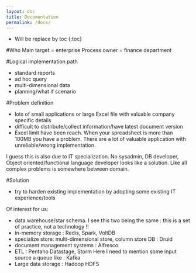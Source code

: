 ```yaml
---
layout: doc
title: Documentation
permalink: /docs/
---
```

* Will be replace by toc
{:toc}

#Who
Main target = enterprise
Process owner = finance department

#Logical implementation path

- standard reports
- ad hoc query
- multi-dimensional data
- planning/what if scenario

#Problem definition
- lots of small applications or large Excel file with valuable company specific details
- difficult to distribute/collect information/have latest document version
- Excel limit have been reach. When your spreadsheet is more than 100MB you have a problem.
There are a lot of valuable application with unreliable/wrong implementation.

I guess this is also due to IT specialization. No sysadmin, DB developer, Object oriented/functional language developer looks like a solution.
Like all complex problems is somewhere between domain.

#Solution

- try to harden existing implementation by adopting some existing IT experience/tools

Of interest for us:

- data warehouse/star schema. I see this two being the same : this is a set of practice, not a technology !!
- in-memory storage : Redis, Spark, VoltDB
- specialize store: multi-dimensional store, column store DB : Druid
- document management systems : Alfresco
- ETL : Pentaho Datastage, Storm
    Here I need to mention some input source a queue like : Kafka
- Large data storage : Hadoop HDFS
